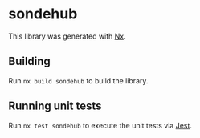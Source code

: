 # sondehub

This library was generated with [Nx](https://nx.dev).

## Building

Run `nx build sondehub` to build the library.

## Running unit tests

Run `nx test sondehub` to execute the unit tests via [Jest](https://jestjs.io).
